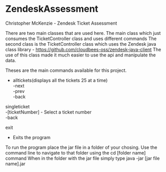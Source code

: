 # ZendeskAssessment

Christopher McKenzie - Zendesk Ticket Assessment

There are two main classes that are used here. The main class which just consumes the TicketController class and uses different commands
The second class is the TicketController class which uses the Zendesk java class library - https://github.com/cloudbees-oss/zendesk-java-client
The use of this class made it much easier to use the api and manipulate the data. 

Theses are the main commands available for this project.

- alltickets(displays all the tickets 25 at a time) <br>
-next <br> 
-prev <br> 
-back <br>

singleticket <br>
-[ticketNumber] - Select a ticket number <br>
-back 
 
exit 
- Exits the program
 
 
To run the program place the jar file in a folder of your chosing. 
Use the command line to navigate to that folder using the cd [folder name] command
When in the folder with the jar file simply type java -jar [jar file name].jar 

	
